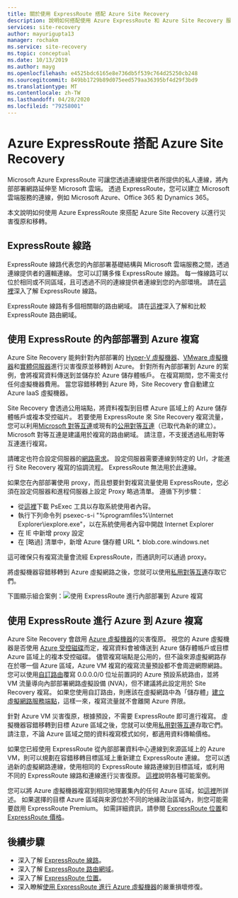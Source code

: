 ```yaml
---
title: 關於使用 ExpressRoute 搭配 Azure Site Recovery
description: 說明如何搭配使用 Azure ExpressRoute 和 Azure Site Recovery 服務來進行災害復原和移轉。
services: site-recovery
author: mayurigupta13
manager: rochakm
ms.service: site-recovery
ms.topic: conceptual
ms.date: 10/13/2019
ms.author: mayg
ms.openlocfilehash: e4525bdc6165e8e736db5f539c764d25250cb248
ms.sourcegitcommit: 849bb1729b89d075eed579aa36395bf4d29f3bd9
ms.translationtype: MT
ms.contentlocale: zh-TW
ms.lasthandoff: 04/28/2020
ms.locfileid: "79258001"
---
```

# <a name="azure-expressroute-with-azure-site-recovery"></a>Azure ExpressRoute 搭配 Azure Site Recovery

Microsoft Azure ExpressRoute 可讓您透過連線提供者所提供的私人連線，將內部部署網路延伸至 Microsoft 雲端。 透過 ExpressRoute，您可以建立 Microsoft 雲端服務的連線，例如 Microsoft Azure、Office 365 和 Dynamics 365。

本文說明如何使用 Azure ExpressRoute 來搭配 Azure Site Recovery 以進行災害復原和移轉。

## <a name="expressroute-circuits"></a>ExpressRoute 線路

ExpressRoute 線路代表您的內部部署基礎結構與 Microsoft 雲端服務之間，透過連線提供者的邏輯連線。 您可以訂購多條 ExpressRoute 線路。 每一條線路可以位於相同或不同區域，且可透過不同的連線提供者連線到您的內部環境。 請在[這裡](../expressroute/expressroute-circuit-peerings.md)深入了解 ExpressRoute 線路。

ExpressRoute 線路有多個相關聯的路由網域。 請在[這裡](../expressroute/expressroute-circuit-peerings.md#peeringcompare)深入了解和比較 ExpressRoute 路由網域。

## <a name="on-premises-to-azure-replication-with-expressroute"></a>使用 ExpressRoute 的內部部署到 Azure 複寫

Azure Site Recovery 能夠針對內部部署的 [Hyper-V 虛擬機器](hyper-v-azure-architecture.md)、[VMware 虛擬機器](vmware-azure-architecture.md)和[實體伺服器](physical-azure-architecture.md)進行災害復原並移轉到 Azure。 針對所有內部部署到 Azure 的案例，會將複寫資料傳送到並儲存於 Azure 儲存體帳戶。 在複寫期間，您不需支付任何虛擬機器費用。 當您容錯移轉到 Azure 時，Site Recovery 會自動建立 Azure IaaS 虛擬機器。

Site Recovery 會透過公用端點，將資料複製到目標 Azure 區域上的 Azure 儲存體帳戶或複本受控磁片。 若要使用 ExpressRoute 來 Site Recovery 複寫流量，您可以利用[Microsoft 對等互連](../expressroute/expressroute-circuit-peerings.md#microsoftpeering)或現有的[公用對等互連](../expressroute/about-public-peering.md)（已取代為新的建立）。 Microsoft 對等互連是建議用於複寫的路由網域。 請注意，不支援透過私用對等互連進行複寫。

請確定也符合設定伺服器的[網路需求](vmware-azure-configuration-server-requirements.md#network-requirements)。 設定伺服器需要連線到特定的 Url，才能進行 Site Recovery 複寫的協調流程。 ExpressRoute 無法用於此連線。 

如果您在內部部署使用 proxy，而且想要針對複寫流量使用 ExpressRoute，您必須在設定伺服器和進程伺服器上設定 Proxy 略過清單。 遵循下列步驟：

- 從[這裡](https://aka.ms/PsExec)下載 PsExec 工具以存取系統使用者內容。
- 執行下列命令列 psexec-s-i "%programfiles%\Internet Explorer\iexplore.exe"，以在系統使用者內容中開啟 Internet Explorer
- 在 IE 中新增 proxy 設定
- 在 [略過] 清單中，新增 Azure 儲存體 URL *. blob.core.windows.net

這可確保只有複寫流量會流經 ExpressRoute，而通訊則可以通過 proxy。

將虛擬機器容錯移轉到 Azure 虛擬網路之後，您就可以使用[私用對等互連](../expressroute/expressroute-circuit-peerings.md#privatepeering)存取它們。 

下圖顯示組合案例：![使用 ExpressRoute 進行內部部署到 Azure 複寫](./media/concepts-expressroute-with-site-recovery/site-recovery-with-expressroute.png)

## <a name="azure-to-azure-replication-with-expressroute"></a>使用 ExpressRoute 進行 Azure 到 Azure 複寫

Azure Site Recovery 會啟用 [Azure 虛擬機器](azure-to-azure-architecture.md)的災害復原。 視您的 Azure 虛擬機器是否使用 [Azure 受控磁碟](../virtual-machines/windows/managed-disks-overview.md)而定，複寫資料會被傳送到 Azure 儲存體帳戶或目標 Azure 區域上的複本受控磁碟。 儘管複寫端點是公用的，但不論來源虛擬網路存在於哪一個 Azure 區域，Azure VM 複寫的複寫流量預設都不會周遊網際網路。 您可以使用[自訂路由](../virtual-network/virtual-networks-udr-overview.md#custom-routes)覆寫 0.0.0.0/0 位址前置詞的 Azure 預設系統路由，並將 VM 流量導向內部部署網路虛擬設備 (NVA)，但不建議將此設定用於 Site Recovery 複寫。 如果您使用自訂路由，則應該在虛擬網路中為「儲存體」[建立虛擬網路服務端點](azure-to-azure-about-networking.md#create-network-service-endpoint-for-storage)，這樣一來，複寫流量就不會離開 Azure 界限。

針對 Azure VM 災害復原，根據預設，不需要 ExpressRoute 即可進行複寫。 虛擬機器容錯移轉到目標 Azure 區域之後，您就可以使用[私用對等互連](../expressroute/expressroute-circuit-peerings.md#privatepeering)存取它們。 請注意，不論 Azure 區域之間的資料複寫模式如何，都適用資料傳輸價格。

如果您已經使用 ExpressRoute 從內部部署資料中心連線到來源區域上的 Azure VM，則可以規劃在容錯移轉目標區域上重新建立 ExpressRoute 連線。 您可以透過新的虛擬網路連線，使用相同的 ExpressRoute 線路連線到目標區域，或利用不同的 ExpressRoute 線路和連線進行災害復原。 [這裡](azure-vm-disaster-recovery-with-expressroute.md#fail-over-azure-vms-when-using-expressroute)說明各種可能案例。

您可以將 Azure 虛擬機器複寫到相同地理叢集內的任何 Azure 區域，如[這裡](../site-recovery/azure-to-azure-support-matrix.md#region-support)所詳述。 如果選擇的目標 Azure 區域與來源位於不同的地緣政治區域內，則您可能需要啟用 ExpressRoute Premium。 如需詳細資訊，請參閱 [ExpressRoute 位置](../expressroute/expressroute-locations.md)和 [ExpressRoute 價格](https://azure.microsoft.com/pricing/details/expressroute/)。

## <a name="next-steps"></a>後續步驟
- 深入了解 [ExpressRoute 線路](../expressroute/expressroute-circuit-peerings.md)。
- 深入了解 [ExpressRoute 路由網域](../expressroute/expressroute-circuit-peerings.md#peeringcompare)。
- 深入了解 [ExpressRoute 位置](../expressroute/expressroute-locations.md)。
- 深入瞭解[使用 ExpressRoute 進行 Azure 虛擬機器](azure-vm-disaster-recovery-with-expressroute.md)的嚴重損壞修復。
